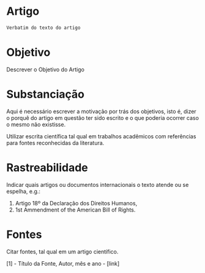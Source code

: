 # Artigo
```markdown
Verbatim do texto do artigo
```

# Objetivo
Descrever o Objetivo do Artigo

# Substanciação
Aqui é necessário escrever a motivação por trás dos objetivos, isto é, dizer o porquê do artigo em questão ter sido escrito e o que poderia ocorrer caso o mesmo não existisse.

Utilizar escrita científica tal qual em trabalhos acadêmicos com referências para fontes reconhecidas da literatura.

# Rastreabilidade
Indicar quais artigos ou documentos internacionais o texto atende ou se espelha, e.g.:
1) Artigo 18º da Declaração dos Direitos Humanos,
2) 1st Ammendment of the American Bill of Rights.

# Fontes

Citar fontes, tal qual em um artigo científico.

[1] - Título da Fonte, Autor, mês e ano - [link]
